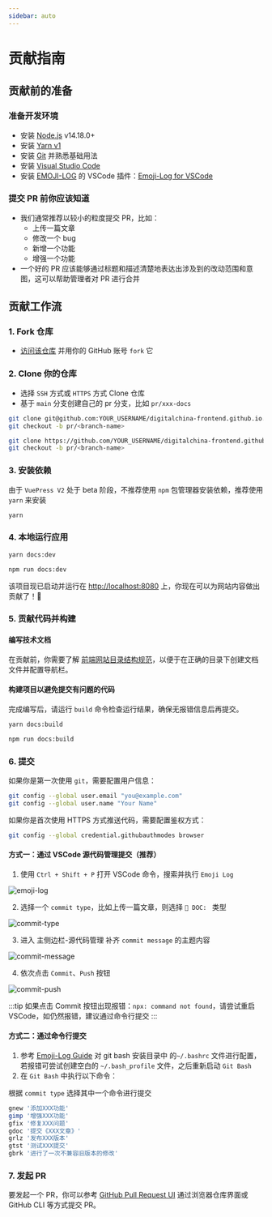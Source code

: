 ```yaml
---
sidebar: auto
---
```


# 贡献指南

## 贡献前的准备

### 准备开发环境

- 安装 [Node.js](https://nodejs.org/zh-cn/) v14.18.0+
- 安装 [Yarn v1](https://classic.yarnpkg.com/en/docs/install#windows-stable)
- 安装 [Git](https://git-scm.com/downloads) 并熟悉基础用法
- 安装 [Visual Studio Code](https://code.visualstudio.com/)
- 安装 [EMOJI-LOG](https://github.com/ahmadawais/Emoji-Log) 的 VSCode 插件：[Emoji-Log for VSCode](https://marketplace.visualstudio.com/items?itemName=ahmadawais.emoji-log-vscode)

### 提交 PR 前你应该知道

- 我们通常推荐以较小的粒度提交 PR，比如：
  - 上传一篇文章
  - 修改一个 bug
  - 新增一个功能
  - 增强一个功能
- 一个好的 PR 应该能够通过标题和描述清楚地表达出涉及到的改动范围和意图，这可以帮助管理者对 PR 进行合并

## 贡献工作流

### 1. Fork 仓库

- [访问该仓库](https://github.com/digitalchina-frontend/digitalchina-frontend.github.io) 并用你的 GitHub 账号 `fork` 它

### 2. Clone 你的仓库

- 选择 `SSH` 方式或 `HTTPS` 方式 Clone 仓库
- 基于 `main` 分支创建自己的 pr 分支，比如 `pr/xxx-docs`

<CodeGroup>
  <CodeGroupItem title="SSH">

```bash
git clone git@github.com:YOUR_USERNAME/digitalchina-frontend.github.io.git && cd digitalchina-frontend.github.io
git checkout -b pr/<branch-name>
```

  </CodeGroupItem>
  <CodeGroupItem title="HTTPS">

```bash
git clone https://github.com/YOUR_USERNAME/digitalchina-frontend.github.io.git && cd digitalchina-frontend.github.io
git checkout -b pr/<branch-name>
```

  </CodeGroupItem>
</CodeGroup>

### 3. 安装依赖

由于 `VuePress V2` 处于 beta 阶段，不推荐使用 `npm` 包管理器安装依赖，推荐使用 `yarn` 来安装

```bash
yarn
```

### 4. 本地运行应用

<CodeGroup>
  <CodeGroupItem title="YARN">

```bash
yarn docs:dev
```

  </CodeGroupItem>
  <CodeGroupItem title="NPM">

```bash
npm run docs:dev
```

  </CodeGroupItem>
</CodeGroup>

该项目现已启动并运行在 [http://localhost:8080](http://localhost:8080) 上，你现在可以为网站内容做出贡献了！🚀

### 5. 贡献代码并构建

#### 编写技术文档

在贡献前，你需要了解 [前端网站目录结构规范](/develop/vuejs/directory-structure-specification)，以便于在正确的目录下创建文档文件并配置导航栏。

#### 构建项目以避免提交有问题的代码

完成编写后，请运行 `build` 命令检查运行结果，确保无报错信息后再提交。

<CodeGroup>
  <CodeGroupItem title="YARN">

```bash
yarn docs:build
```

  </CodeGroupItem>
  <CodeGroupItem title="NPM">

```bash
npm run docs:build
```

  </CodeGroupItem>
</CodeGroup>

### 6. 提交

如果你是第一次使用 `git`，需要配置用户信息：

```sh
git config --global user.email "you@example.com"
git config --global user.name "Your Name"
```

如果你是首次使用 HTTPS 方式推送代码，需要配置鉴权方式：

```sh
git config --global credential.githubauthmodes browser
```

#### 方式一：通过 VSCode 源代码管理提交（推荐）

1. 使用 `Ctrl + Shift + P` 打开 VSCode 命令，搜索并执行 `Emoji Log`

![emoji-log](/images/contributing/emoji-log.png)

2. 选择一个 `commit type`，比如上传一篇文章，则选择 `📖 DOC: ` 类型

![commit-type](/images/contributing/commit-type.png)

3. 进入 主侧边栏-源代码管理 补齐 `commit message` 的主题内容

![commit-message](/images/contributing/commit-message.png)

4. 依次点击 `Commit`、`Push` 按钮

![commit-push](/images/contributing/commit-push.png)

:::tip
如果点击 Commit 按钮出现报错：`npx: command not found`，请尝试重启 VSCode，如仍然报错，建议通过命令行提交
:::

#### 方式二：通过命令行提交

1. 参考 [Emoji-Log Guide](https://github.com/ahmadawais/Emoji-Log#bashzsh-workflow) 对 git bash 安装目录中 的`~/.bashrc` 文件进行配置，若报错可尝试创建空白的 `~/.bash_profile` 文件，之后重新启动 `Git Bash`
2. 在 `Git Bash` 中执行以下命令：

根据 `commit type` 选择其中一个命令进行提交

```sh
gnew '添加XXX功能'
gimp '增强XXX功能'
gfix '修复XXX问题'
gdoc '提交《XXX文章》'
grlz '发布XXX版本'
gtst '测试XXX提交'
gbrk '进行了一次不兼容旧版本的修改'
```

### 7. 发起 PR

要发起一个 PR，你可以参考 [GitHub Pull Request UI](https://docs.github.com/cn/pull-requests/collaborating-with-pull-requests/proposing-changes-to-your-work-with-pull-requests/creating-a-pull-request) 通过浏览器仓库界面或 GitHub CLI 等方式提交 PR。
